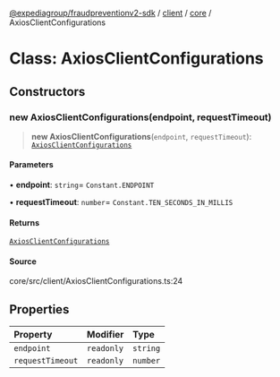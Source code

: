 [@expediagroup/fraudpreventionv2-sdk](../../../index.md) / [client](../../index.md) / [core](../index.md) / AxiosClientConfigurations

# Class: AxiosClientConfigurations

## Constructors

### new AxiosClientConfigurations(endpoint, requestTimeout)

> **new AxiosClientConfigurations**(`endpoint`, `requestTimeout`): [`AxiosClientConfigurations`](AxiosClientConfigurations.md)

#### Parameters

• **endpoint**: `string`= `Constant.ENDPOINT`

• **requestTimeout**: `number`= `Constant.TEN_SECONDS_IN_MILLIS`

#### Returns

[`AxiosClientConfigurations`](AxiosClientConfigurations.md)

#### Source

core/src/client/AxiosClientConfigurations.ts:24

## Properties

| Property | Modifier | Type |
| :------ | :------ | :------ |
| `endpoint` | `readonly` | `string` |
| `requestTimeout` | `readonly` | `number` |
